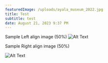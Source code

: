 ```yaml
---
featuredImage: /uploads/ayala_museum_2022.jpg
title: Test
subtitle: test
date: August 21, 2023 9:37 PM
---
```

Sample Left align image (50%)
<img src="/uploads/picture1.png" alt="Alt Text" class="align-left-half">



Sample Right align image (50%)

<img src="/uploads/picture1.png" alt="Alt Text" class="align-right-half">